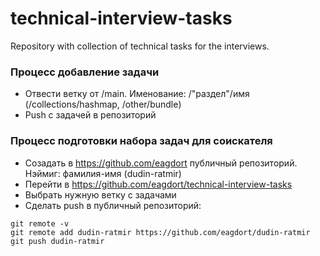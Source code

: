 # technical-interview-tasks
Repository with collection of technical tasks for the interviews.

### Процесс добавление задачи
- Отвести ветку от /main. Именование: /"раздел"/имя (/collections/hashmap, /other/bundle)
- Push с задачей в репозиторий

### Процесс подготовки набора задач для соискателя
- Созадать в https://github.com/eagdort публичный репозиторий. Нэймиг: фамилия-имя (dudin-ratmir)
- Перейти в https://github.com/eagdort/technical-interview-tasks
- Выбрать нужную ветку с задачами
- Сделать push в публичный репозиторий:
```
git remote -v
git remote add dudin-ratmir https://github.com/eagdort/dudin-ratmir
git push dudin-ratmir
```